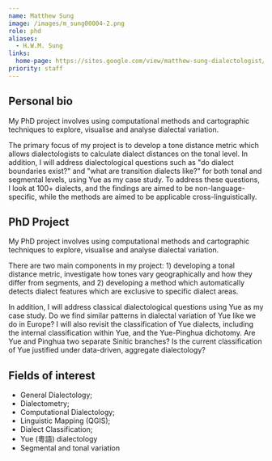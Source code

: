 ```yaml
---
name: Matthew Sung
image: /images/m_sung00004-2.png
role: phd
aliases:
  - H.W.M. Sung
links:
  home-page: https://sites.google.com/view/matthew-sung-dialectologist/home
priority: staff
---
```


## Personal bio
My PhD project involves using computational methods and cartographic techniques to explore, visualise and analyse dialectal variation.

The primary focus of my project is to develop a tone distance metric which allows dialectologists to calculate dialect distances on the tonal level. In addition, I will address dialectological questions such as "do dialect boundaries exist?" and "what are transition dialects like?" for both tonal and segmental levels, using Yue as my case study. To address these questions, I look at 100+ dialects, and the findings are aimed to be non-language-specific, while the methods are aimed to be applicable cross-linguistically.

## PhD Project
My PhD project involves using computational methods and cartographic techniques to explore, visualise and analyse dialectal variation.

There are two main components in my project: 1) developing a tonal distance metric, investigate how tones vary geographically and how they differ from segments, and 2) developing a method which automatically detects dialect features which are exclusive to specific dialect areas.

In addition, I will address classical dialectological questions using Yue as my case study. Do we find similar patterns in dialectal variation of Yue like we do in Europe? I will also revisit the classification of Yue dialects, including the internal classification within Yue, and the Yue-Pinghua dichotomy. Are Yue and Pinghua two separate Sinitic branches? Is the current classification of Yue justified under data-driven, aggregate dialectology?



## Fields of interest
- General Dialectology;
- Dialectometry;
- Computational Dialectology;
- Linguistic Mapping (QGIS);
- Dialect Classification;
- Yue (粵語) dialectology
- Segmental and tonal variation

